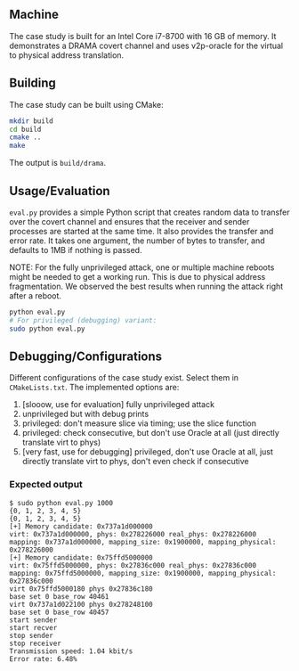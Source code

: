 ## Machine

The case study is built for an Intel Core i7-8700 with 16 GB of memory.
It demonstrates a DRAMA covert channel and uses v2p-oracle for the virtual to physical address translation.

## Building

The case study can be built using CMake:

```sh
mkdir build
cd build
cmake ..
make
```

The output is `build/drama`.

## Usage/Evaluation

`eval.py` provides a simple Python script that creates random data to transfer over the covert channel and ensures that the receiver and sender processes are started at the same time. It also provides the transfer and error rate. It takes one argument, the number of bytes to transfer, and defaults to 1MB if nothing is passed.

NOTE: For the fully unprivileged attack, one or multiple machine reboots might be needed to get a working run. This is due to physical address fragmentation. We observed the best results when running the attack right after a reboot.

``` sh
python eval.py
# For privileged (debugging) variant:
sudo python eval.py
```

## Debugging/Configurations

Different configurations of the case study exist. Select them in `CMakeLists.txt`.
The implemented options are:
1. [slooow, use for evaluation] fully unprivileged attack
2. unprivileged but with debug prints
3. privileged: don't measure slice via timing; use the slice function
4. privileged: check consecutive, but don't use Oracle at all (just directly translate virt to phys)
5. [very fast, use for debugging] privileged, don't use Oracle at all, just directly translate virt to phys, don't even check if consecutive

### Expected output

```
$ sudo python eval.py 1000
{0, 1, 2, 3, 4, 5}
{0, 1, 2, 3, 4, 5}
[+] Memory candidate: 0x737a1d000000
virt: 0x737a1d000000, phys: 0x278226000 real_phys: 0x278226000
mapping: 0x737a1d000000, mapping_size: 0x1900000, mapping_physical: 0x278226000
[+] Memory candidate: 0x75ffd5000000
virt: 0x75ffd5000000, phys: 0x27836c000 real_phys: 0x27836c000
mapping: 0x75ffd5000000, mapping_size: 0x1900000, mapping_physical: 0x27836c000
virt 0x75ffd5000180 phys 0x27836c180
base set 0 base_row 40461
virt 0x737a1d022100 phys 0x278248100
base set 0 base_row 40457
start sender
start recver
stop sender
stop receiver
Transmission speed: 1.04 kbit/s
Error rate: 6.48%
```
